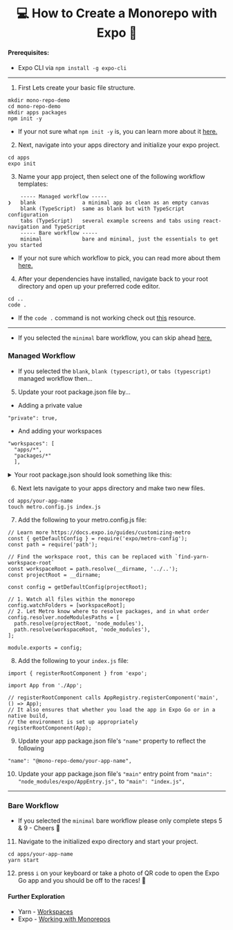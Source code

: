 <h1 align="center">💻 How to Create a Monorepo with Expo 💚</h1>

#### Prerequisites:

- Expo CLI via `npm install -g expo-cli` 

<hr>

1. First Lets create your basic file structure.

```
mkdir mono-repo-demo
cd mono-repo-demo
mkdir apps packages
npm init -y
```
- If your not sure what `npm init -y` is, you can learn more about it [here.](https://docs.npmjs.com/cli/v8/commands/npm-init)
2. Next, navigate into your apps directory and initialize your expo project.
```
cd apps
expo init
```

3. Name your app project, then select one of the following workflow templates: 

```
    ----- Managed workflow -----
❯   blank               a minimal app as clean as an empty canvas
    blank (TypeScript)  same as blank but with TypeScript configuration
    tabs (TypeScript)   several example screens and tabs using react-navigation and TypeScript
    ----- Bare workflow -----
    minimal             bare and minimal, just the essentials to get you started
```
* If your not sure which workflow to pick, you can read more about them [here.](https://docs.expo.dev/introduction/managed-vs-bare/)

4. After your dependencies have installed, navigate back to your root directory and open up your preferred code editor.
```
cd ..
code .
```
- If the `code .` command is not working check out [this](https://stackoverflow.com/questions/50182417/code-command-is-not-working) resource. 

<hr>

- If you selected the `minimal` bare workflow, you can skip ahead [here.](#bare-workflow) 
### Managed Workflow

- If you selected the `blank`, `blank (typescript)`, or `tabs (typescript)` managed workflow then... 


5. Update your root package.json file by... 

- Adding a private value

```
"private": true,
```

- And adding your workspaces

```
"workspaces": [
  "apps/*",
  "packages/*"
  ],
```

<details>
<summary>Your root package.json should look something like this:</summary>

```
{
  "name": "mono-repo-demo",
  "private": true,
  "version": "1.0.0",
  "description": "",
  "main": "index.js",
  "scripts": {
    "test": "echo \"Error: no test specified\" && exit 1"
  },
  "workspaces": [
    "apps/*",
    "packages/*"
  ],
  "keywords": [],
  "author": "",
  "license": "ISC"
}
```
</details>

6. Next lets navigate to your apps directory and make two new files.

```
cd apps/your-app-name
touch metro.config.js index.js
```

7. Add the following to your metro.config.js file:
```
// Learn more https://docs.expo.io/guides/customizing-metro
const { getDefaultConfig } = require('expo/metro-config');
const path = require('path');

// Find the workspace root, this can be replaced with `find-yarn-workspace-root`
const workspaceRoot = path.resolve(__dirname, '../..');
const projectRoot = __dirname;

const config = getDefaultConfig(projectRoot);

// 1. Watch all files within the monorepo
config.watchFolders = [workspaceRoot];
// 2. Let Metro know where to resolve packages, and in what order
config.resolver.nodeModulesPaths = [
  path.resolve(projectRoot, 'node_modules'),
  path.resolve(workspaceRoot, 'node_modules'),
];

module.exports = config;
```

8. Add the following to your `index.js` file:
```
import { registerRootComponent } from 'expo';

import App from './App';

// registerRootComponent calls AppRegistry.registerComponent('main', () => App);
// It also ensures that whether you load the app in Expo Go or in a native build,
// the environment is set up appropriately
registerRootComponent(App);
```

9. Update your app package.json file's `"name"` property to reflect the following  
```
"name": "@mono-repo-demo/your-app-name",
```

10. Update your app package.json file's `"main"` entry point from `"main": "node_modules/expo/AppEntry.js",` to `"main": "index.js",`

<hr>

### Bare Workflow

- If you selected the `minimal` bare workflow please only complete steps 5 & 9 - Cheers 🍻 

11. Navigate to the initialized expo directory and start your project. 

```
cd apps/your-app-name
yarn start
```

12. press `i` on your keyboard or take a photo of QR code to open the Expo Go app and you should be off to the races! 🏇

#### Further Exploration
* Yarn - [Workspaces](https://classic.yarnpkg.com/en/docs/workspaces) 
* Expo - [Working with Monorepos](https://docs.expo.dev/guides/monorepos/)
